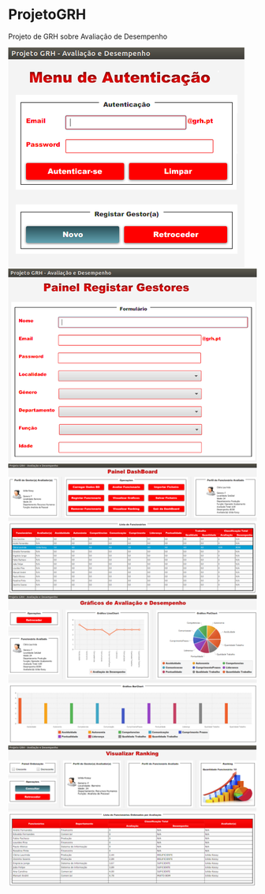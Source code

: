 # ProjetoGRH
Projeto de GRH sobre Avaliação de Desempenho

![](/autenticacao.png)
![](/registar.png)
![](/dashboard.png)
![](/estatistica.png)
![](/ordenacao.png)
